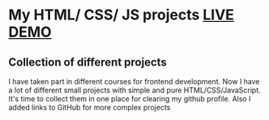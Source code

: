 # My HTML/ CSS/ JS projects [LIVE DEMO](https://tereshka.github.io/my-simple-projects/)

## Collection of different projects

I have taken part in different courses for frontend development. Now I have a lot of different small projects with simple and pure HTML/CSS/JavaScript. It's time to collect them in one place for clearing my github profile. Also I added links to GitHub for more complex projects
